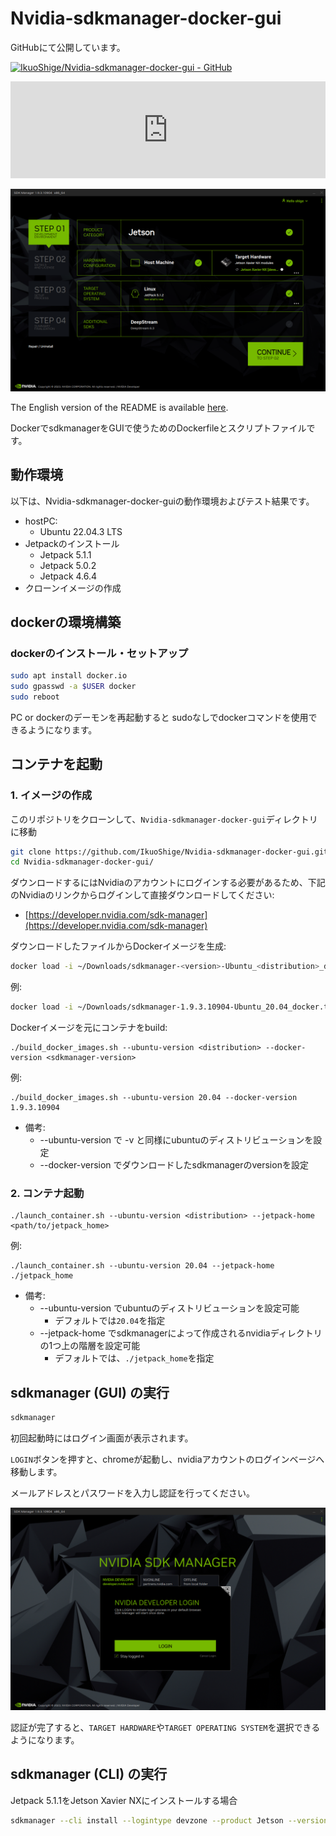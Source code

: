# Nvidia-sdkmanager-docker-gui

GitHubにて公開しています。

[![IkuoShige/Nvidia-sdkmanager-docker-gui - GitHub](https://gh-card.dev/repos/IkuoShige/Nvidia-sdkmanager-docker-gui.svg?fullname=)](https://github.com/IkuoShige/Nvidia-sdkmanager-docker-gui)

<iframe class="hatenablogcard" style="width:100%;height:155px;max-width:680px;" title="%text%" src="https://hatenablog-parts.com/embed?url=https://github.com/IkuoShige/Nvidia-sdkmanager-docker-gui" width="300" height="150" frameborder="0" scrolling="no"> </iframe> 


<!--[](<img src="./img/sdkmanager_home.png">)-->

![Screenshot](./../img/sdkmanager_home.png)

The English version of the README is available [here](https://github.com/IkuoShige/Nvidia-sdkmanager-docker-gui/blob/main/README_EN.md).

DockerでsdkmanagerをGUIで使うためのDockerfileとスクリプトファイルです。

## 動作環境
以下は、Nvidia-sdkmanager-docker-guiの動作環境およびテスト結果です。

- hostPC:
    - Ubuntu 22.04.3 LTS
- Jetpackのインストール
    - Jetpack 5.1.1
    - Jetpack 5.0.2
    - Jetpack 4.6.4
- クローンイメージの作成

## dockerの環境構築

### dockerのインストール・セットアップ
```bash
sudo apt install docker.io
sudo gpasswd -a $USER docker
sudo reboot
```

PC or dockerのデーモンを再起動すると  sudoなしでdockerコマンドを使用できるようになります。

## コンテナを起動

### 1. イメージの作成

このリポジトリをクローンして、`Nvidia-sdkmanager-docker-gui`ディレクトリに移動
```bash
git clone https://github.com/IkuoShige/Nvidia-sdkmanager-docker-gui.git
cd Nvidia-sdkmanager-docker-gui/
```

ダウンロードするにはNvidiaのアカウントにログインする必要があるため、下記のNvidiaのリンクからログインして直接ダウンロードしてください:

- [https://developer.nvidia.com/sdk-manager](https://developer.nvidia.com/sdk-manager)

ダウンロードしたファイルからDockerイメージを生成:
```bash
docker load -i ~/Downloads/sdkmanager-<version>-Ubuntu_<distribution>_docker.tar.gz
```

例:
```bash
docker load -i ~/Downloads/sdkmanager-1.9.3.10904-Ubuntu_20.04_docker.tar.gz
```

Dockerイメージを元にコンテナをbuild:
```shell
./build_docker_images.sh --ubuntu-version <distribution> --docker-version <sdkmanager-version>
```

例:
```shell
./build_docker_images.sh --ubuntu-version 20.04 --docker-version 1.9.3.10904
```

* 備考:
    * --ubuntu-version で -v と同様にubuntuのディストリビューションを設定
    * --docker-version でダウンロードしたsdkmanagerのversionを設定

### 2. コンテナ起動
```shell
./launch_container.sh --ubuntu-version <distribution> --jetpack-home <path/to/jetpack_home>
```
例:
```shell
./launch_container.sh --ubuntu-version 20.04 --jetpack-home ./jetpack_home
```

* 備考:
    * --ubuntu-version でubuntuのディストリビューションを設定可能
        * デフォルトでは`20.04`を指定
    * --jetpack-home でsdkmanagerによって作成されるnvidiaディレクトリの1つ上の階層を設定可能
        * デフォルトでは、`./jetpack_home`を指定

## sdkmanager (GUI) の実行

```bash
sdkmanager
```

初回起動時にはログイン画面が表示されます。

`LOGIN`ボタンを押すと、chromeが起動し、nvidiaアカウントのログインベージへ移動します。

メールアドレスとパスワードを入力し認証を行ってください。

<!--[](<img src="./img/sdkmanager_login.png">)-->

![Screenshot](./../img/sdkmanager_login.png)


認証が完了すると、`TARGET HARDWARE`や`TARGET OPERATING SYSTEM`を選択できるようになります。

## sdkmanager (CLI) の実行

Jetpack 5.1.1をJetson Xavier NXにインストールする場合
```bash
sdkmanager --cli install --logintype devzone --product Jetson --version 5.1.1 --targetos Linux --host --target JETSON_XAVIER_NX_TARGETS --flash all --additionalsdk 'DeepStream 6.2'
```

